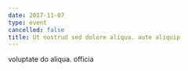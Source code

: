 ```yaml
---
date: 2017-11-07
type: event
cancelled: false
title: Ut nostrud sed dolore aliqua. aute aliquip
---
```

voluptate do aliqua. officia